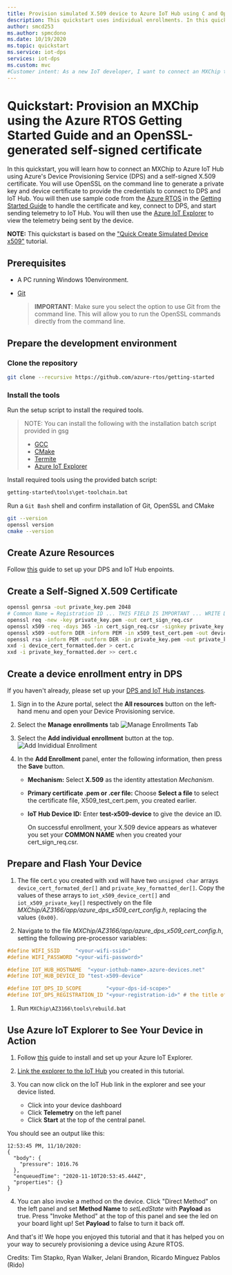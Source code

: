 ```yaml
---
title: Provision simulated X.509 device to Azure IoT Hub using C and OpenSSL-generated self-signed certificate
description: This quickstart uses individual enrollments. In this quickstart, you create and provision a simulated X.509 device using C device SDK for Azure IoT Hub Device Provisioning Service (DPS) and OpenSSL to generate a self-signed X509 certificate.
author: smcd253
ms.author: spmcdono
ms.date: 10/19/2020
ms.topic: quickstart
ms.service: iot-dps
services: iot-dps 
ms.custom: mvc
#Customer intent: As a new IoT developer, I want to connect an MXChip to my IoT Hub using Azure's Device Provisioning Service so that I can learn how secure provisioning works with Azure RTOS and a self-signed X509 certificate.
---
```


# Quickstart: Provision an MXChip using the Azure RTOS Getting Started Guide and an OpenSSL-generated self-signed certificate

In this quickstart, you will learn how to connect an MXChip to Azure IoT Hub using Azure's Device Provisioning Service (DPS) and a self-signed X.509 certificate. You will use OpenSSL on the command line to generate a private key and device certificate to provide the credentials to connect to DPS and IoT Hub. You will then use sample code from the [Azure RTOS](https://github.com/azure-rtos) in the [Getting Started Guide](https://github.com/azure-rtos/getting-started) to handle the certificate and key, connect to DPS, and start sending telemetry to IoT Hub. You will then use the [Azure IoT Explorer](https://github.com/Azure/azure-iot-explorer/releases) to view the telemetry being sent by the device.

**NOTE:** This quickstart is based on the ["Quick Create Simulated Device x509"](https://github.com/MicrosoftDocs/azure-docs/blob/master/articles/iot-dps/quick-create-simulated-device-x509.md) tutorial.

## Prerequisites

* A PC running Windows 10environment.
* [Git](https://git-scm.com/download/win) 
    
  > **IMPORTANT**: Make sure you select the option to use Git from the command line. This will allow you to run the OpenSSL commands directly from the command line.


## Prepare the development environment

### Clone the repository
```bash
git clone --recursive https://github.com/azure-rtos/getting-started
```

### Install the tools

Run the setup script to install the required tools.

> NOTE: You can install the following with the installation batch script provided in gsg
>  * [GCC](https://developer.arm.com/tools-and-software/open-source-software/developer-tools/gnu-toolchain/gnu-rm)
>  * [CMake](https://cmake.org/)
>  * [Termite](https://www.compuphase.com/software/termite-3.4.exe)
>  * [Azure IoT Explorer](https://docs.microsoft.com/en-us/azure/iot-pnp/howto-use-iot-explorer)

Install required tools using the provided batch script:
```bash
getting-started\tools\get-toolchain.bat
```

Run a `Git Bash` shell and confirm installation of Git, OpenSSL and CMake
```bash
git --version
openssl version
cmake --version
```

## Create Azure Resources
Follow [this](https://docs.microsoft.com/en-us/azure/iot-dps/quick-setup-auto-provision) guide to set up your DPS and IoT Hub enpoints.

## Create a Self-Signed X.509 Certificate
```bash
openssl genrsa -out private_key.pem 2048
# Common Name = Registration ID ... THIS FIELD IS IMPORTANT ... WRITE DOWN WHATEVER YOU ENTER HERE
openssl req -new -key private_key.pem -out cert_sign_req.csr
openssl x509 -req -days 365 -in cert_sign_req.csr -signkey private_key.pem -out x509_test_cert.pem
openssl x509 -outform DER -inform PEM -in x509_test_cert.pem -out device_cert_formatted.der
openssl rsa -inform PEM -outform DER -in private_key.pem -out private_key_formatted.der
xxd -i device_cert_formatted.der > cert.c
xxd -i private_key_formatted.der >> cert.c 
```

## Create a device enrollment entry in DPS
If you haven't already, please set up your [DPS and IoT Hub instances](https://docs.microsoft.com/en-us/azure/iot-dps/quick-setup-auto-provision).
1. Sign in to the Azure portal, select the **All resources** button on the left-hand menu and open your Device Provisioning service.

1. Select the **Manage enrollments** tab
![Manage Enrollments Tab](media/dps-manage-enrollments.png)
1. Select the **Add individual enrollment** button at the top.
![Add Invididual Enrollment](media/dps-add-individual-enrollment.png)
1. In the **Add Enrollment** panel, enter the following information, then press the **Save** button.

    * **Mechanism:** Select **X.509** as the identity attestation *Mechanism*.
    * **Primary certificate .pem or .cer file:** Choose **Select a file** to select the certificate file, X509_test_cert.pem, you created earlier.
    * **IoT Hub Device ID:** Enter **test-x509-device** to give the device an ID.

      <!-- [![Add individual enrollment for X.509 attestation in the portal](./media/quick-create-simulated-device-x509/device-enrollment.png)](./media/quick-create-simulated-device-x509/device-enrollment.png#lightbox) -->

      On successful enrollment, your X.509 device appears as whatever you set your **COMMON NAME** when you created your cert_sign_req.csr.

## Prepare and Flash Your Device
1. The file cert.c you created with xxd will have two `unsigned char` arrays `device_cert_formated_der[]` and `private_key_formatted_der[]`. Copy the values of these arrays to `iot_x509_device_cert[]` and `iot_x509_private_key[]` respectively on the file *MXChip/AZ3166/app/azure_dps_x509_cert_config.h*, replacing the values `{0x00}`.

1. Navigate to the file *MXChip/AZ3166/app/azure_dps_x509_cert_config.h*, setting the following pre-processor variables:
```c
#define WIFI_SSID     "<your-wifi-ssid>"
#define WIFI_PASSWORD "<your-wifi-password>"

#define IOT_HUB_HOSTNAME  "<your-iothub-name>.azure-devices.net"
#define IOT_HUB_DEVICE_ID "test-x509-device"

#define IOT_DPS_ID_SCOPE        "<your-dps-id-scope>"
#define IOT_DPS_REGISTRATION_ID "<your-registration-id>" # the title of your individual enrollment
```

1. Run `MXChip\AZ3166\tools\rebuild.bat`


## Use Azure IoT Explorer to See Your Device in Action
1. Follow [this](https://docs.microsoft.com/en-us/azure/iot-pnp/howto-use-iot-explorer) guide to install and set up your Azure IoT Explorer.

2. [Link the explorer to the IoT Hub](https://docs.microsoft.com/en-us/azure/iot-pnp/howto-use-iot-explorer#connect-to-your-hub) you created in this tutorial.

3. You can now click on the IoT Hub link in the explorer and see your device listed. 
    * Click into your device dashboard
    * Click **Telemetry** on the left panel
    * Click **Start** at the top of the central panel. 

You should see an output like this:
    
```
12:53:45 PM, 11/10/2020:
{
  "body": {
    "pressure": 1016.76
  },
  "enqueuedTime": "2020-11-10T20:53:45.444Z",
  "properties": {}
}
```

4. You can also invoke a method on the device. Click "Direct Method" on the left panel and set **Method Name** to *setLedState* with **Payload** as true. Press "Invoke Method" at the top of this panel and see the led on your board light up! Set **Payload** to false to turn it back off.

And that's it! We hope you enjoyed this tutorial and that it has helped you on your way to securely provisioning a device using Azure RTOS.

Credits: Tim Stapko, Ryan Walker, Jelani Brandon, Ricardo Minguez Pablos (Rido)